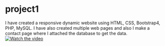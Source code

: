 # project1
I have created a responsive dynamic website using HTML, CSS, Bootstrap4, PHP, MySQL. I have also created multiple web pages and also I make a contact page where I attached the database to get the data.
[![Watch the video](https://i.imgur.com/vKb2F1B.png)](https://youtu.be/nMQxBen_zlA)

